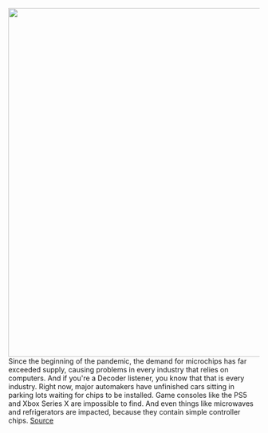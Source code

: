 <img src='https://cdn.vox-cdn.com/thumbor/D_od3WwDSxDWOLse1FkF9E_Itn8=/0x0:2050x1367/1200x675/filters:focal(861x520:1189x848)/cdn.vox-cdn.com/uploads/chorus_image/image/69797574/VRG_ILLO_Decoder_Willy_Shih_s.0.jpg' width='700px' /><br/>
Since the beginning of the pandemic, the demand for microchips has far exceeded supply, causing problems in every industry that relies on computers. And if you're a Decoder listener, you know that that is every industry. Right now, major automakers have unfinished cars sitting in parking lots waiting for chips to be installed. Game consoles like the PS5 and Xbox Series X are impossible to find. And even things like microwaves and refrigerators are impacted, because they contain simple controller chips.
<a href='https://www.theverge.com/2021/8/31/22648372/willy-shih-chip-shortage-tsmc-samsung-ps5-decoder-interview'> Source <a/>